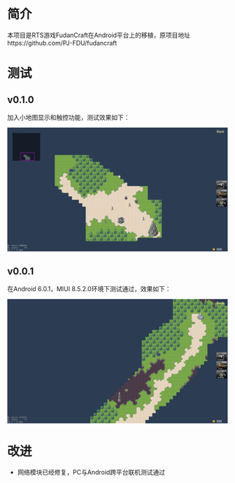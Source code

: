# 简介

本项目是RTS游戏FudanCraft在Android平台上的移植，原项目地址https://github.com/PJ-FDU/fudancraft

# 测试

## v0.1.0

加入小地图显示和触控功能，测试效果如下：

![demo_v0_1_0](.\demos\demo_v0_1_0.png)

## v0.0.1

在Android 6.0.1，MIUI 8.5.2.0环境下测试通过，效果如下：

![demo_v0_0_1](.\demos\demo_v0_0_1.png)

# 改进

* 网络模块已经修复，PC与Android跨平台联机测试通过